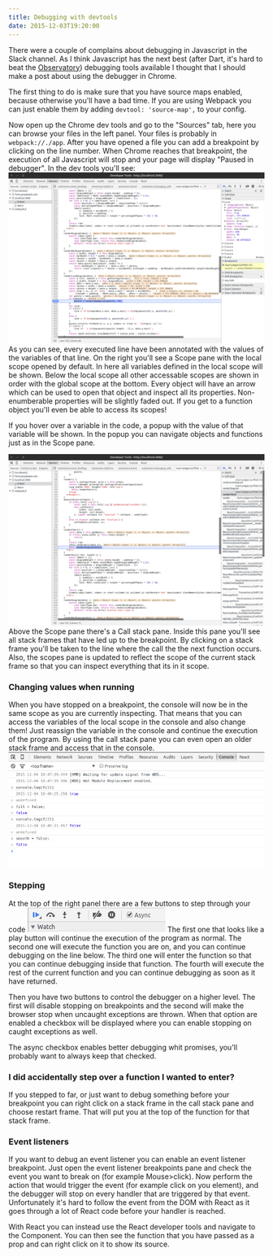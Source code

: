 ```yaml
---
title: Debugging with devtools
date: 2015-12-03T19:20:00
---
```

There were a couple of complains about debugging in Javascript in the Slack channel. As I think
Javascript has the next best (after Dart, it's hard to beat the [Observatory](https://dart-lang.github.io/observatory/get-started.html))
debugging tools available I thought that I should make a post about using the debugger in Chrome.

The first thing to do is make sure that you have source maps enabled, because otherwise you'll
have a bad time. If you are using Webpack you can just enable them by adding
`devtool: 'source-map',` to your config.

Now open up the Chrome dev tools and go to the "Sources" tab, here you can browse your files in
the left panel. Your files is probably in `webpack://./app`. After you have opened a file you can
add a breakpoint by clicking on the line number. When Chrome reaches that breakpoint, the execution
of all Javascript will stop and your page will display "Paused in debugger". In the dev tools you'll
see:
[![](/assets/images/2015/12/breakpoint.png)](/assets/images/2015/12/breakpoint.png)
As you can see, every executed line have been annotated with the values of the variables of that
line. On the right you'll see a Scope pane with the local scope opened by default. In here all
variables defined in the local scope will be shown. Below the local scope all other accessable
scopes are shown in order with the global scope at the bottom. Every object will have an arrow which
can be used to open that object and inspect all its properties. Non-enumberable properties will be
slightly faded out. If you get to a function object you'll even be able to access its scopes!

If you hover over a variable in the code, a popup with the value of that variable will be shown.
In the popup you can navigate objects and functions just as in the Scope pane.

[![](/assets/images/2015/12/stackframe.png)](/assets/images/2015/12/stackframe.png)
Above the Scope pane there's a Call stack pane. Inside this pane you'll see all stack frames that
have led up to the breakpoint. By clicking on a stack frame you'll be taken to the line where the
call the the next function occurs. Also, the scopes pane is updated to reflect the scope of the
current stack frame so that you can inspect everything that its in it scope.

### Changing values when running
When you have stopped on a breakpoint, the console will now be in the same scope as you are currently
inspecting. That means that you can access the variables of the local scope in the console and also
change them! Just reassign the variable in the console and continue the execution of the program.
By using the call stack pane you can even open an older stack frame and access that in the console.
![](/assets/images/2015/12/console.png)

### Stepping
At the top of the right panel there are a few buttons to step through your code
![](/assets/images/2015/12/step.png)
The first one that looks like a play button will continue the execution of the program as normal.
The second one will execute the function you are on, and you can continue debugging on the line
below. The third one will enter the function so that you can continue debugging inside that function.
The fourth will execute the rest of the current function and you can continue debugging as soon as
it have returned.

Then you have two buttons to control the debugger on a higher level. The first will disable stopping
on breakpoints and the second will make the browser stop when uncaught exceptions are thrown. When
that option are enabled a checkbox will be displayed where you can enable stopping on caught
exceptions as well.

The async checkbox enables better debugging whit promises, you'll probably want to always keep that
checked.

### I did accidentally step over a function I wanted to enter?
If you stepped to far, or just want to debug something before your breakpoint you can right click
on a stack frame in the call stack pane and choose restart frame. That will put you at the top of
the function for that stack frame.

### Event listeners
If you want to debug an event listener you can enable an event listener breakpoint. Just open the
event listener breakpoints pane and check the event you want to break on (for example Mouse>click).
Now perform the action that would trigger the event (for example click on you element), and the
debugger will stop on every handler that are triggered by that event. Unfortunately it's hard to
follow the event from the DOM with React as it goes through a lot of React code before your handler
is reached.

With React you can instead use the React developer tools and navigate to the Component. You can then
see the function that you have passed as a prop and can right click on it to show its source.
